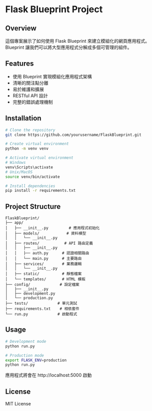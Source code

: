 # Flask Blueprint Project

## Overview
這個專案展示了如何使用 Flask Blueprint 來建立模組化的網頁應用程式。Blueprint 讓我們可以將大型應用程式分解成多個可管理的組件。

## Features
- 使用 Blueprint 實現模組化應用程式架構
- 清晰的關注點分離
- 易於維護和擴展
- RESTful API 設計
- 完整的錯誤處理機制

## Installation
```bash
# Clone the repository
git clone https://github.com/yourusername/FlaskBlueprint.git

# Create virtual environment
python -m venv venv

# Activate virtual environment
# Windows
venv\Scripts\activate
# Unix/MacOS
source venv/bin/activate

# Install dependencies
pip install -r requirements.txt
```

## Project Structure
```
FlaskBlueprint/
├── app/
│   ├── __init__.py         # 應用程式初始化
│   ├── models/            # 資料模型
│   │   └── __init__.py
│   ├── routes/           # API 路由定義
│   │   ├── __init__.py
│   │   ├── auth.py      # 認證相關路由
│   │   └── main.py      # 主要路由
│   ├── services/        # 業務邏輯
│   │   └── __init__.py
│   ├── static/          # 靜態檔案
│   └── templates/       # HTML 模板
├── config/             # 設定檔案
│   ├── __init__.py
│   ├── development.py
│   └── production.py
├── tests/             # 單元測試
├── requirements.txt    # 相依套件
└── run.py             # 啟動程式
```

## Usage
```bash
# Development mode
python run.py

# Production mode
export FLASK_ENV=production
python run.py
```
應用程式將會在 http://localhost:5000 啟動

## License
MIT License